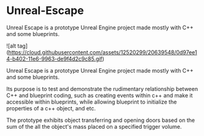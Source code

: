 # Unreal-Escape
Unreal Escape is a prototype Unreal Engine project made mostly with C++ and some blueprints. 

![alt tag] (https://cloud.githubusercontent.com/assets/12520299/20639548/0d97ee14-b402-11e6-9963-de9f4d2c9c85.gif)

Unreal Escape is a prototype Unreal Engine project made mostly with C++ and some blueprints. 

Its purpose is to test and demonstrate the rudimentary relationship between C++ and blueprint coding, such as creating events within c++ and make it accessible within blueprints, while allowing blueprint to initialize the properties of a c++ object, and etc.

The prototype exhibits object transferring and opening doors based on the sum of the all the object's mass placed on a specified trigger volume.
